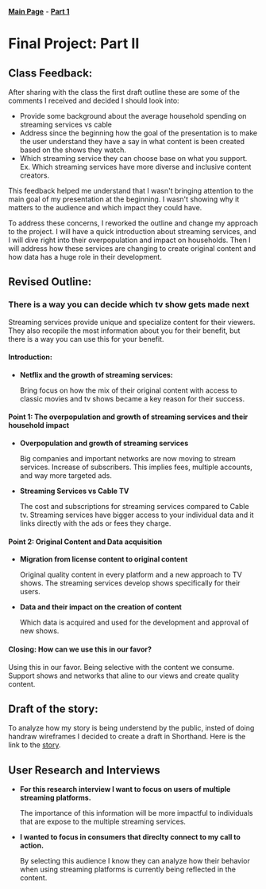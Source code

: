 [**Main Page**](https://sandrac1996.github.io/Cota_Portfolio/) - [**Part 1**](https://sandrac1996.github.io/Cota_Portfolio/FP1.html)


# Final Project: Part II

## Class Feedback:

After sharing with the class the first draft outline these are some of the comments I received and decided I should look into:
 - Provide some background about the average household spending on streaming services vs cable
 - Address since the beginning how the goal of the presentation is to make the user understand they have a say in what content is been created based on the shows they watch.
 - Which streaming service they can choose base on what you support. Ex. Which streaming services have more diverse and inclusive content creators.

This feedback helped me understand that I wasn't bringing attention to the main goal of my presentation at the beginning. I wasn't showing why it matters to the audience and which impact they could have. 

To address these concerns, I reworked the outline and change my approach to the project. I will have a quick introduction about streaming services, and I will dive right into their overpopulation and impact on households. Then I will address how these services are changing to create original content and how data has a huge role in their development.  

## Revised Outline:

### There is a way you can decide which tv show gets made next
  
Streaming services provide unique and specialize content for their viewers. They also recopile the most information about you for their benefit, but there is a way you can use this for your benefit.

#### Introduction:

  - **Netflix and the growth of streaming services:**

     Bring focus on how the mix of their original content with access to classic movies and tv shows became a key reason for their success.

#### Point 1: The overpopulation and growth of streaming services and their household impact

 - **Overpopulation and growth of streaming services**

   Big companies and important networks are now moving to stream services. Increase of subscribers. This implies fees, multiple accounts, and way more targeted ads.

 - **Streaming Services vs Cable TV**

   The cost and subscriptions for streaming services compared to Cable tv. Streaming services have bigger access to your individual data and it links directly with the ads or   fees they charge. 

#### Point 2: Original Content and Data acquisition

  - **Migration from license content to original content**
  
    Original quality content in every platform and a new approach to TV shows. The streaming services develop shows specifically for their users.

  - **Data and their impact on the creation of content**
 
    Which data is acquired and used for the development and approval of new shows.

#### Closing: How can we use this in our favor?
   Using this in our favor. Being selective with the content we consume. Support shows and networks that aline to our views and create quality content.
   
## Draft of the story:

To analyze how my story is being understend by the public, insted of doing handraw wireframes I decided to create a draft in Shorthand. Here is the link to the [story](https://preview.shorthand.com/NGa58NJK5iNJaKkk).

## User Research and Interviews

  - **For this research interview I want to focus on users of multiple streaming platforms.**

    The importance of this information will be more impactful to individuals that are expose to the multiple streaming services. 
    
  - **I wanted to focus in consumers that direclty connect to my call to action.**
 
    By selecting this audience I know they can analyze how their behavior when using streaming platforms is currently being reflected in the content. 
    
    
    
    

